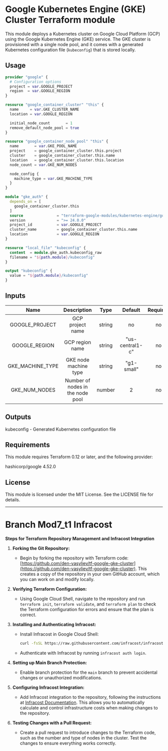 
# Google Kubernetes Engine (GKE) Cluster Terraform module

This module deploys a Kubernetes cluster on Google Cloud Platform (GCP) using the Google Kubernetes Engine (GKE) service. The GKE cluster is provisioned with a single node pool, and it comes with a generated Kubernetes configuration file (`kubeconfig`) that is stored locally.

## Usage

```terraform
provider "google" {
  # Configuration options
  project = var.GOOGLE_PROJECT
  region  = var.GOOGLE_REGION
}

resource "google_container_cluster" "this" {
  name     = var.GKE_CLUSTER_NAME
  location = var.GOOGLE_REGION

  initial_node_count       = 1
  remove_default_node_pool = true
}

resource "google_container_node_pool" "this" {
  name       = var.GKE_POOL_NAME
  project    = google_container_cluster.this.project
  cluster    = google_container_cluster.this.name
  location   = google_container_cluster.this.location
  node_count = var.GKE_NUM_NODES

  node_config {
    machine_type = var.GKE_MACHINE_TYPE
  }
}

module "gke_auth" {
  depends_on = [
    google_container_cluster.this
  ]
  source               = "terraform-google-modules/kubernetes-engine/google//modules/auth"
  version              = ">= 24.0.0"
  project_id           = var.GOOGLE_PROJECT
  cluster_name         = google_container_cluster.this.name
  location             = var.GOOGLE_REGION
}

resource "local_file" "kubeconfig" {
  content  = module.gke_auth.kubeconfig_raw
  filename = "${path.module}/kubeconfig"
}

output "kubeconfig" {
  value = "${path.module}/kubeconfig"
}
```

## Inputs

|       Name       |            Description           |  Type  |     Default     | Required |
|:----------------:|:--------------------------------:|:------:|:---------------:|:--------:|
| GOOGLE_PROJECT   | GCP project name                 | string | no              |    no    |
| GOOGLE_REGION    | GCP region name                  | string | "us-central1-c" |    no    |
| GKE_MACHINE_TYPE | GKE node machine type            | string | "g1-small"      |    no    |
| GKE_NUM_NODES    | Number of nodes in the node pool | number | 2               |    no    |

## Outputs
kubeconfig - Generated Kubernetes configuration file

## Requirements
This module requires Terraform 0.12 or later, and the following provider:

hashicorp/google 4.52.0

## License
This module is licensed under the MIT License. See the LICENSE file for details.

--------

# Branch  Mod7_t1 Infracost

**Steps for Terraform Repository Management and Infracost Integration**

1. **Forking the Git Repository:**
   - Begin by forking the repository with Terraform code: [https://github.com/den-vasyliev/tf-google-gke-cluster](https://github.com/den-vasyliev/tf-google-gke-cluster). This creates a copy of the repository in your own GitHub account, which you can work on and modify locally.

2. **Verifying Terraform Configuration:**
   - Using Google Cloud Shell, navigate to the repository and run `terraform init`, `terraform validate`, and `terraform plan` to check the Terraform configuration for errors and ensure that the plan is correct.

3. **Installing and Authenticating Infracost:**
   - Install Infracost in Google Cloud Shell:
     ```bash
     curl -fsSL https://raw.githubusercontent.com/infracost/infracost/master/scripts/install.sh | sh
     ```
   - Authenticate with Infracost by running `infracost auth login`.

4. **Setting up Main Branch Protection:**
   - Enable branch protection for the `main` branch to prevent accidental changes or unauthorized modifications.

5. **Configuring Infracost Integration:**
   - Add Infracost integration to the repository, following the instructions at [Infracost Documentation](https://www.infracost.io/docs/). This allows you to automatically calculate and control infrastructure costs when making changes to the repository.

6. **Testing Changes with a Pull Request:**
   - Create a pull request to introduce changes to the Terraform code, such as the number and type of nodes in the cluster. Test the changes to ensure everything works correctly.

